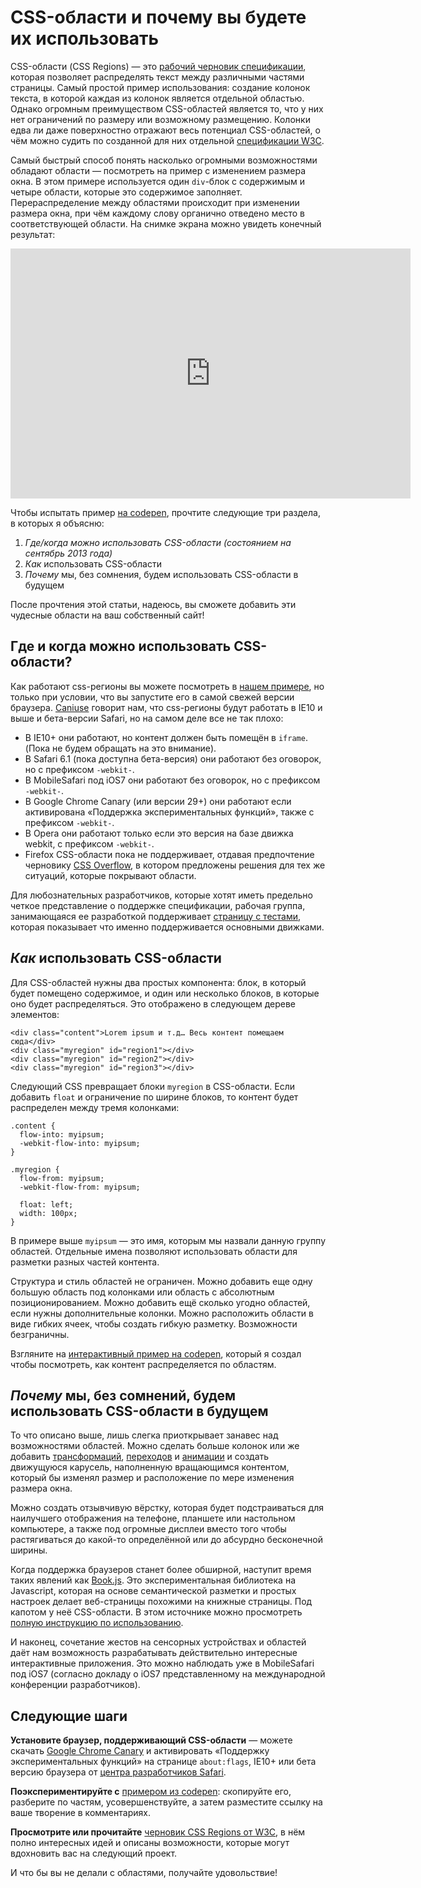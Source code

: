 # CSS-области и почему вы будете их использовать

CSS-области (CSS Regions) — это [рабочий черновик спецификации][1], которая
позволяет распределять текст между различными частями страницы.
Самый простой пример использования: создание колонок текста, в которой
каждая из колонок является отдельной областью. Однако огромным преимуществом
CSS-областей является то, что у них нет ограничений по размеру или возможному
размещению. Колонки едва ли даже поверхностно отражают весь потенциал CSS-областей,
о чём можно судить по созданной для них отдельной [спецификации W3C][2].

Самый быстрый способ понять насколько огромными возможностями обладают области —
посмотреть на пример с изменением размера окна. В этом примере используется один
`div`-блок с содержимым и четыре области, которые это содержимое заполняет.
Перераспределение между областями происходит при изменении размера окна, при чём
каждому слову органично отведено место в соответствующей области. На снимке
экрана можно увидеть конечный результат:

<iframe class="youtube-player" type="text/html" src="http://www.youtube.com/embed/sOaFizRIhFE?version=3&amp;rel=1&amp;fs=1&amp;showsearch=0&amp;showinfo=1&amp;iv_load_policy=1&amp;wmode=transparent" frameborder="0" height="400" width="640"></iframe>

Чтобы испытать пример [на codepen][3], прочтите следующие три раздела, в которых
я объясню:

1. *Где/когда можно использовать CSS-области (состоянием на сентябрь 2013 года)*
2. *Как* использовать CSS-области
3. *Почему* мы, без сомнения, будем использовать CSS-области в будущем

После прочтения этой статьи, надеюсь, вы сможете добавить эти чудесные области
на ваш собственный сайт!

## Где и когда можно использовать CSS-области?

Как работают css-регионы вы можете посмотреть в [нашем примере][4], но только
при условии, что вы запустите его в самой свежей версии браузера. [Сaniuse][5]
говорит нам, что css-регионы будут работать в IE10 и выше и бета-версии
Safari, но на самом деле все не так плохо:

* В IE10+ они работают, но контент должен быть помещён в `iframe`. (Пока не
будем обращать на это внимание).
* В Safari 6.1 (пока доступна бета-версия) они работают без оговорок, но с
префиксом `-webkit-`.
* В MobileSafari под iOS7 они работают без оговорок, но с префиксом `-webkit-`.
* В Google Chrome Canary (или версии 29+) они работают если активирована
«Поддержка экспериментальных функций», также с префиксом `-webkit-`.
* В Opera они работают только если это версия на базе движка webkit, с префиксом
`-webkit-`.
* Firefox CSS-области пока не поддерживает, отдавая предпочтение черновику [CSS
Overflow][6], в котором предложены решения для тех же ситуаций, которые
покрывают области.

Для любознательных разработчиков, которые хотят иметь предельно четкое
представление о поддержке спецификации, рабочая группа, занимающаяся ее
разработкой поддерживает [страницу с тестами][7], которая показывает
что именно поддерживается основными движками.

## *Как* использовать CSS-области

Для CSS-областей нужны два простых компонента: блок, в который будет помещено
содержимое, и один или несколько блоков, в которые оно будет распределяться. Это
отображено в следующем дереве элементов:

    <div class="content">Lorem ipsum и т.д… Весь контент помещаем сюда</div>
    <div class="myregion" id="region1"></div>
    <div class="myregion" id="region2"></div>
    <div class="myregion" id="region3"></div>

Следующий CSS превращает блоки `myregion` в CSS-области. Если добавить
`float` и ограничение по ширине блоков, то контент будет распределен между
тремя колонками:

    .content {
      flow-into: myipsum;
      -webkit-flow-into: myipsum;
    }

    .myregion {
      flow-from: myipsum;
      -webkit-flow-from: myipsum;

      float: left;
      width: 100px;
    }

В примере выше `myipsum` — это имя, которым мы назвали данную группу областей.
Отдельные имена позволяют использовать области для разметки разных частей
контента.

Структура и стиль областей не ограничен. Можно добавить еще одну большую область
под колонками или область с абсолютным позиционированием. Можно добавить ещё
сколько угодно областей, если нужны дополнительные колонки. Можно расположить
области в виде гибких ячеек, чтобы создать гибкую разметку. Возможности безграничны.

Взгляните на [интерактивный пример на codepen][8], который я создал чтобы
посмотреть, как контент распределяется по областям.

## *Почему* мы, без сомнений, будем использовать CSS-области в будущем

То что описано выше, лишь слегка приоткрывает занавес над возможностями областей.
Можно сделать больше колонок или же добавить [трансформаций][9], [переходов][10]
и [анимации][11] и создать движущуюся карусель, наполненную вращающимся
контентом, который бы изменял размер и расположение по мере изменения размера
окна.

Можно создать отзывчивую вёрстку, которая будет подстраиваться для наилучшего отображения на телефоне,
планшете или настольном компьютере, а также под огромные дисплеи вместо того чтобы
растягиваться до какой-то определённой или до абсурдно бесконечной ширины.

Когда поддержка браузеров станет более обширной, наступит время таких явлений
как [Book.js][12]. Это экспериментальная библиотека на Javascript, которая на
основе семантической разметки и простых настроек делает веб-страницы похожими на
книжные страницы. Под капотом у неё CSS-области. В этом источнике можно
просмотреть [полную инструкцию по использованию][13].

И наконец, сочетание жестов на сенсорных устройствах и областей даёт нам
возможность разрабатывать действительно интересные интерактивные приложения. Это
можно наблюдать уже в MobileSafari под iOS7 (согласно докладу о iOS7
представленному на международной конференции разработчиков).

## Следующие шаги

**Установите браузер, поддерживающий CSS-области** — можете скачать [Google Chrome
Canary][14] и активировать «Поддержку экспериментальных функций»  на странице
`about:flags`, IE10+ или бета версию браузера от [центра разработчиков Safari][15].

**Поэкспериментируйте с** [примером из codepen][16]: скопируйте его, разберите по
частям, усовершенствуйте, а затем разместите ссылку на ваше творение в
комментариях.

**Просмотрите или прочитайте** [черновик CSS Regions от W3C][17], в нём полно
интересных идей и описаны возможности, которые могут вдохновить вас на
следующий проект.

И что бы вы не делали с областями, получайте удовольствие!

[1]: http://www.w3.org/TR/css3-regions/
[2]: http://www.w3.org/TR/css3-multicol/
[3]: http://codepen.io/guybrush0/pen/ExyJf
[4]: http://codepen.io/guybrush0/pen/ExyJf
[5]: http://caniuse.com/css-regions
[6]: http://www.w3.org/TR/css-overflow-3/
[7]: http://test.csswg.org/harness/results/css-regions-1_dev/grouped/
[8]: http://codepen.io/guybrush0/pen/ExyJf
[9]: http://www.w3.org/TR/css3-transforms/
[10]: http://www.w3.org/TR/css3-transitions/
[11]: http://www.w3.org/TR/css3-animations/
[12]: http://sourcefabric.github.io/BookJS/
[13]: http://sourcefabric.github.io/BookJS/book.js
[14]: https://www.google.com/intl/en/chrome/browser/canary.html
[15]: https://developer.apple.com/devcenter/safari/index.action
[16]: http://codepen.io/guybrush0/pen/ExyJf
[17]: http://www.w3.org/TR/css3-regions/